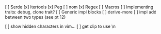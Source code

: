 [ ] Serde
[x] Itertools
[x] Peg 
[ ] nom
[x] Regex
[ ] Macros
[ ] Implementing traits: debug, clone trait?
[ ] Generic impl blocks
[ ] derive-more
[ ] impl add between two types (see pt 12)

[ ] show hidden characters in vim...
[ ] get clip to use \n 
